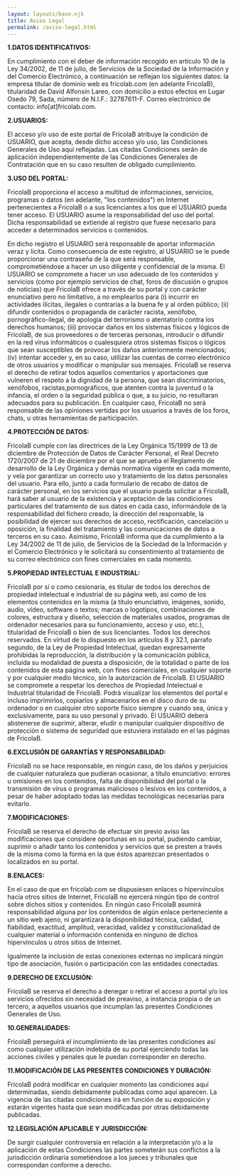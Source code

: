 ```yaml
---
layout: layouts/base.njk
title: Aviso Legal
permalink: /aviso-legal.html
---
```


**1.DATOS IDENTIFICATIVOS:**

En cumplimiento con el deber de información recogido en artículo 10 de la Ley 34/2002, de 11 de julio, de Servicios de la Sociedad de la Información y del Comercio Electrónico, a continuación se reflejan los siguientes datos: la empresa titular de dominio web es fricolab.com (en adelante FricolaB), titularidad de David Alfonsín Lareo, con domicilio a estos efectos en Lugar Osedo 79, Sada, número de N.I.F.: 32787611-F. Correo electrónico de contacto: info[at]fricolab.com.

**2.USUARIOS:**

El acceso y/o uso de este portal de FricolaB atribuye la condición de USUARIO, que acepta, desde dicho acceso y/o uso, las Condiciones Generales de Uso aquí reflejadas. Las citadas Condiciones serán de aplicación independientemente de las Condiciones Generales de Contratación que en su caso resulten de obligado cumplimiento.

**3.USO DEL PORTAL:**

FricolaB proporciona el acceso a multitud de informaciones, servicios, programas o datos (en adelante, "los contenidos") en Internet pertenecientes a FricolaB o a sus licenciantes a los que el USUARIO pueda tener acceso. El USUARIO asume la responsabilidad del uso del portal. Dicha responsabilidad se extiende al registro que fuese necesario para acceder a determinados servicios o contenidos.

En dicho registro el USUARIO será responsable de aportar información veraz y lícita. Como consecuencia de este registro, al USUARIO se le puede proporcionar una contraseña de la que será responsable, comprometiéndose a hacer un uso diligente y confidencial de la misma. El USUARIO se compromete a hacer un uso adecuado de los contenidos y servicios (como por ejemplo servicios de chat, foros de discusión o grupos de noticias) que FricolaB ofrece a través de su portal y con carácter enunciativo pero no limitativo, a no emplearlos para (i) incurrir en actividades ilícitas, ilegales o contrarias a la buena fe y al orden público; (ii) difundir contenidos o propaganda de carácter racista, xenófobo, pornográfico-ilegal, de apología del terrorismo o atentatorio contra los derechos humanos; (iii) provocar daños en los sistemas físicos y lógicos de FricolaB, de sus proveedores o de terceras personas, introducir o difundir en la red virus informáticos o cualesquiera otros sistemas físicos o lógicos que sean susceptibles de provocar los daños anteriormente mencionados; (iv) intentar acceder y, en su caso, utilizar las cuentas de correo electrónico de otros usuarios y modificar o manipular sus mensajes. FricolaB se reserva el derecho de retirar todos aquellos comentarios y aportaciones que vulneren el respeto a la dignidad de la persona, que sean discriminatorios, xenófobos, racistas,pornográficos, que atenten contra la juventud o la infancia, el orden o la seguridad pública o que, a su juicio, no resultaran adecuados para su publicación. En cualquier caso, FricolaB no será responsable de las opiniones vertidas por los usuarios a través de los foros, chats, u otras herramientas de participación.

**4.PROTECCIÓN DE DATOS:**

FricolaB cumple con las directrices de la Ley Orgánica 15/1999 de 13 de diciembre de Protección de Datos de Carácter Personal, el Real Decreto 1720/2007 de 21 de diciembre por el que se aprueba el Reglamento de desarrollo de la Ley Orgánica y demás normativa vigente en cada momento, y vela por garantizar un correcto uso y tratamiento de los datos personales del usuario. Para ello, junto a cada formulario de recabo de datos de carácter personal, en los servicios que el usuario pueda solicitar a FricolaB, hará saber al usuario de la existencia y aceptación de las condiciones particulares del tratamiento de sus datos en cada caso, informándole de la responsabilidad del fichero creado, la dirección del responsable, la posibilidad de ejercer sus derechos de acceso, rectificación, cancelación u oposición, la finalidad del tratamiento y las comunicaciones de datos a terceros en su caso. Asimismo, FricolaB informa que da cumplimiento a la Ley 34/2002 de 11 de julio, de Servicios de la Sociedad de la Información y el Comercio Electrónico y le solicitará su consentimiento al tratamiento de su correo electrónico con fines comerciales en cada momento.

**5.PROPIEDAD INTELECTUAL E INDUSTRIAL:**

FricolaB por sí o como cesionaria, es titular de todos los derechos de propiedad intelectual e industrial de su página web, así como de los elementos contenidos en la misma (a título enunciativo, imágenes, sonido, audio, vídeo, software o textos; marcas o logotipos, combinaciones de colores, estructura y diseño, selección de materiales usados, programas de ordenador necesarios para su funcionamiento, acceso y uso, etc.), titularidad de FricolaB o bien de sus licenciantes. Todos los derechos reservados. En virtud de lo dispuesto en los artículos 8 y 32.1, párrafo segundo, de la Ley de Propiedad Intelectual, quedan expresamente prohibidas la reproducción, la distribución y la comunicación pública, incluida su modalidad de puesta a disposición, de la totalidad o parte de los contenidos de esta página web, con fines comerciales, en cualquier soporte y por cualquier medio técnico, sin la autorización de FricolaB. El USUARIO se compromete a respetar los derechos de Propiedad Intelectual e Industrial titularidad de FricolaB. Podrá visualizar los elementos del portal e incluso imprimirlos, copiarlos y almacenarlos en el disco duro de su ordenador o en cualquier otro soporte físico siempre y cuando sea, única y exclusivamente, para su uso personal y privado. El USUARIO deberá abstenerse de suprimir, alterar, eludir o manipular cualquier dispositivo de protección o sistema de seguridad que estuviera instalado en el las páginas de FricolaB.

**6.EXCLUSIÓN DE GARANTÍAS Y RESPONSABILIDAD:**

FricolaB no se hace responsable, en ningún caso, de los daños y perjuicios de cualquier naturaleza que pudieran ocasionar, a título enunciativo: errores u omisiones en los contenidos, falta de disponibilidad del portal o la transmisión de virus o programas maliciosos o lesivos en los contenidos, a pesar de haber adoptado todas las medidas tecnológicas necesarias para evitarlo.

**7.MODIFICACIONES:**

FricolaB se reserva el derecho de efectuar sin previo aviso las modificaciones que considere oportunas en su portal, pudiendo cambiar, suprimir o añadir tanto los contenidos y servicios que se presten a través de la misma como la forma en la que éstos aparezcan presentados o localizados en su portal.

**8.ENLACES:**

En el caso de que en fricolab.com se dispusiesen enlaces o hipervínculos hacía otros sitios de Internet, FricolaB no ejercerá ningún tipo de control sobre dichos sitios y contenidos. En ningún caso FricolaB asumirá responsabilidad alguna por los contenidos de algún enlace perteneciente a un sitio web ajeno, ni garantizará la disponibilidad técnica, calidad, fiabilidad, exactitud, amplitud, veracidad, validez y constitucionalidad de cualquier material o información contenida en ninguno de dichos hipervínculos u otros sitios de Internet.

Igualmente la inclusión de estas conexiones externas no implicará ningún tipo de asociación, fusión o participación con las entidades conectadas.

**9.DERECHO DE EXCLUSIÓN:**

FricolaB se reserva el derecho a denegar o retirar el acceso a portal y/o los servicios ofrecidos sin necesidad de preaviso, a instancia propia o de un tercero, a aquellos usuarios que incumplan las presentes Condiciones Generales de Uso.

**10.GENERALIDADES:**

FricolaB perseguirá el incumplimiento de las presentes condiciones así como cualquier utilización indebida de su portal ejerciendo todas las acciones civiles y penales que le puedan corresponder en derecho.

**11.MODIFICACIÓN DE LAS PRESENTES CONDICIONES Y DURACIÓN:**

FricolaB podrá modificar en cualquier momento las condiciones aquí determinadas, siendo debidamente publicadas como aquí aparecen. La vigencia de las citadas condiciones irá en función de su exposición y estarán vigentes hasta que sean modificadas por otras debidamente publicadas.

**12.LEGISLACIÓN APLICABLE Y JURISDICCIÓN:**

De surgir cualquier controversia en relación a la interpretación y/o a la aplicación de estas Condiciones las partes someterán sus conflictos a la jurisdicción ordinaria sometiéndose a los jueces y tribunales que correspondan conforme a derecho.

